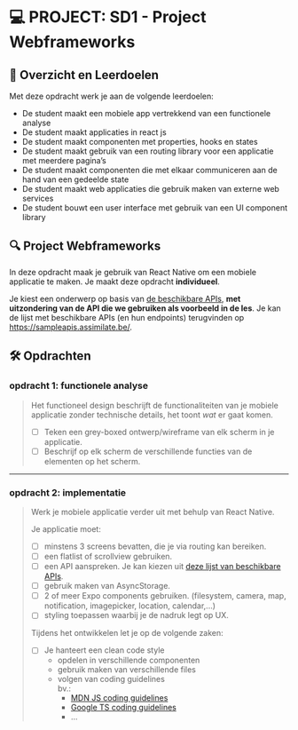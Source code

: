 # 💻 PROJECT: SD1 - Project Webframeworks

## 🥅 Overzicht en Leerdoelen

Met deze opdracht werk je aan de volgende leerdoelen:
- De student maakt een mobiele app vertrekkend van een functionele analyse
- De student maakt applicaties in react js
- De student maakt componenten met properties, hooks en states
- De student maakt gebruik van een routing library voor een applicatie met meerdere pagina’s
- De student maakt componenten die met elkaar communiceren aan de hand van een gedeelde state
- De student maakt web applicaties die gebruik maken van externe web services
- De student bouwt een user interface met gebruik van een UI component library

## 🔍 Project Webframeworks

In deze opdracht maak je gebruik van React Native om een mobiele applicatie te maken. Je maakt deze opdracht **individueel**.

Je kiest een onderwerp op basis van [de beschikbare APIs](https://sampleapis.assimilate.be/), **met uitzondering van de API die we gebruiken als voorbeeld in de les**. Je kan de lijst met beschikbare APIs (en hun endpoints) terugvinden op https://sampleapis.assimilate.be/.

## 🛠️ Opdrachten

### opdracht 1: functionele analyse

> Het functioneel design beschrijft de functionaliteiten van je mobiele applicatie zonder technische details, het toont *wat* er gaat komen.
>
> - [ ] Teken een grey-boxed ontwerp/wireframe van elk scherm in je applicatie.
> - [ ] Beschrijf op elk scherm de verschillende functies van de elementen op het scherm.

---

### opdracht 2: implementatie

> Werk je mobiele applicatie verder uit met behulp van React Native.
>
> Je applicatie moet:
> - [ ] minstens 3 screens bevatten, die je via routing kan bereiken.
> - [ ] een flatlist of scrollview gebruiken.
> - [ ] een API aanspreken. Je kan kiezen uit [deze lijst van beschikbare APIs](https://sampleapis.assimilate.be/).
> - [ ] gebruik maken van AsyncStorage.
> - [ ] 2 of meer Expo components gebruiken. (filesystem, camera, map, notification, imagepicker, location, calendar,...)
> - [ ] styling toepassen waarbij je de nadruk legt op UX.
>
> Tijdens het ontwikkelen let je op de volgende zaken:
> - [ ] Je hanteert een clean code style
>   - opdelen in verschillende componenten
>   - gebruik maken van verschillende files
>   - volgen van coding guidelines  
      bv.:
>       - [MDN JS coding guidelines](https://developer.mozilla.org/en-US/docs/MDN/Writing_guidelines/Writing_style_guide/Code_style_guide/JavaScript)
>       - [Google TS coding guidelines](https://google.github.io/styleguide/tsguide.html)
>       - ...
